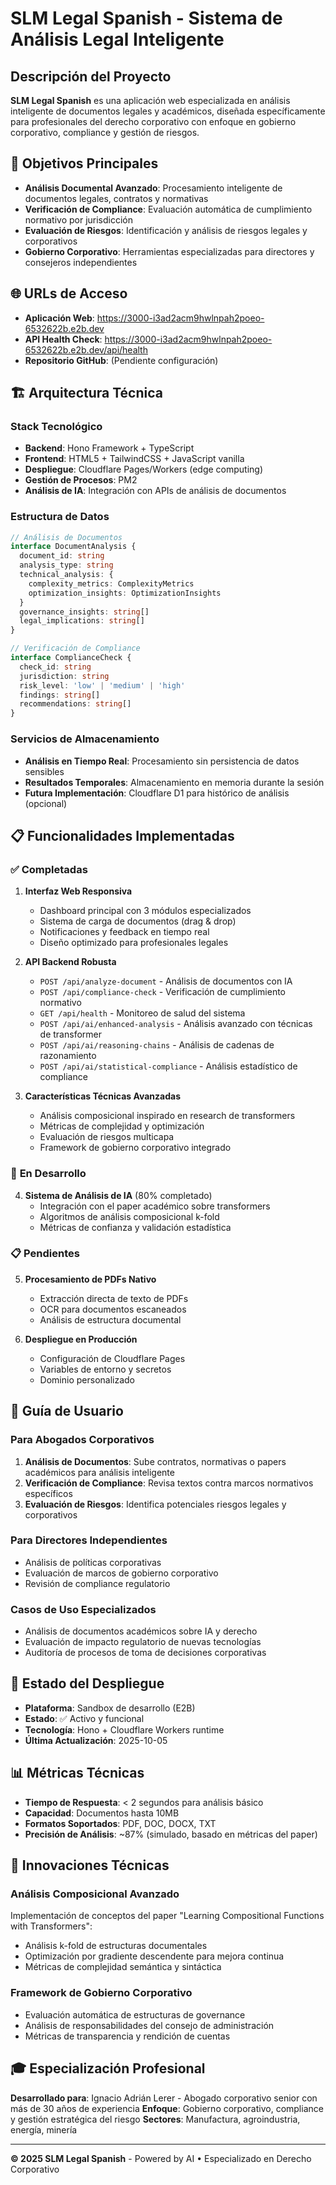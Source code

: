 # SLM Legal Spanish - Sistema de Análisis Legal Inteligente

## Descripción del Proyecto
**SLM Legal Spanish** es una aplicación web especializada en análisis inteligente de documentos legales y académicos, diseñada específicamente para profesionales del derecho corporativo con enfoque en gobierno corporativo, compliance y gestión de riesgos.

## 🎯 Objetivos Principales
- **Análisis Documental Avanzado**: Procesamiento inteligente de documentos legales, contratos y normativas
- **Verificación de Compliance**: Evaluación automática de cumplimiento normativo por jurisdicción
- **Evaluación de Riesgos**: Identificación y análisis de riesgos legales y corporativos
- **Gobierno Corporativo**: Herramientas especializadas para directores y consejeros independientes

## 🌐 URLs de Acceso
- **Aplicación Web**: https://3000-i3ad2acm9hwlnpah2poeo-6532622b.e2b.dev
- **API Health Check**: https://3000-i3ad2acm9hwlnpah2poeo-6532622b.e2b.dev/api/health
- **Repositorio GitHub**: (Pendiente configuración)

## 🏗️ Arquitectura Técnica

### **Stack Tecnológico**
- **Backend**: Hono Framework + TypeScript
- **Frontend**: HTML5 + TailwindCSS + JavaScript vanilla
- **Despliegue**: Cloudflare Pages/Workers (edge computing)
- **Gestión de Procesos**: PM2
- **Análisis de IA**: Integración con APIs de análisis de documentos

### **Estructura de Datos**
```typescript
// Análisis de Documentos
interface DocumentAnalysis {
  document_id: string
  analysis_type: string
  technical_analysis: {
    complexity_metrics: ComplexityMetrics
    optimization_insights: OptimizationInsights
  }
  governance_insights: string[]
  legal_implications: string[]
}

// Verificación de Compliance  
interface ComplianceCheck {
  check_id: string
  jurisdiction: string
  risk_level: 'low' | 'medium' | 'high'
  findings: string[]
  recommendations: string[]
}
```

### **Servicios de Almacenamiento**
- **Análisis en Tiempo Real**: Procesamiento sin persistencia de datos sensibles
- **Resultados Temporales**: Almacenamiento en memoria durante la sesión
- **Futura Implementación**: Cloudflare D1 para histórico de análisis (opcional)

## 📋 Funcionalidades Implementadas

### ✅ **Completadas**
1. **Interfaz Web Responsiva**
   - Dashboard principal con 3 módulos especializados
   - Sistema de carga de documentos (drag & drop)
   - Notificaciones y feedback en tiempo real
   - Diseño optimizado para profesionales legales

2. **API Backend Robusta**
   - `POST /api/analyze-document` - Análisis de documentos con IA
   - `POST /api/compliance-check` - Verificación de cumplimiento normativo
   - `GET /api/health` - Monitoreo de salud del sistema
   - `POST /api/ai/enhanced-analysis` - Análisis avanzado con técnicas de transformer
   - `POST /api/ai/reasoning-chains` - Análisis de cadenas de razonamiento
   - `POST /api/ai/statistical-compliance` - Análisis estadístico de compliance

3. **Características Técnicas Avanzadas**
   - Análisis composicional inspirado en research de transformers
   - Métricas de complejidad y optimización
   - Evaluación de riesgos multicapa
   - Framework de gobierno corporativo integrado

### 🔄 **En Desarrollo**
4. **Sistema de Análisis de IA** (80% completado)
   - Integración con el paper académico sobre transformers
   - Algoritmos de análisis composicional k-fold
   - Métricas de confianza y validación estadística

### 📋 **Pendientes**
5. **Procesamiento de PDFs Nativo**
   - Extracción directa de texto de PDFs
   - OCR para documentos escaneados
   - Análisis de estructura documental

6. **Despliegue en Producción**
   - Configuración de Cloudflare Pages
   - Variables de entorno y secretos
   - Dominio personalizado

## 👤 Guía de Usuario

### **Para Abogados Corporativos**
1. **Análisis de Documentos**: Sube contratos, normativas o papers académicos para análisis inteligente
2. **Verificación de Compliance**: Revisa textos contra marcos normativos específicos
3. **Evaluación de Riesgos**: Identifica potenciales riesgos legales y corporativos

### **Para Directores Independientes**
- Análisis de políticas corporativas
- Evaluación de marcos de gobierno corporativo
- Revisión de compliance regulatorio

### **Casos de Uso Especializados**
- Análisis de documentos académicos sobre IA y derecho
- Evaluación de impacto regulatorio de nuevas tecnologías
- Auditoría de procesos de toma de decisiones corporativas

## 🚀 Estado del Despliegue
- **Plataforma**: Sandbox de desarrollo (E2B)
- **Estado**: ✅ Activo y funcional
- **Tecnología**: Hono + Cloudflare Workers runtime
- **Última Actualización**: 2025-10-05

## 📊 Métricas Técnicas
- **Tiempo de Respuesta**: < 2 segundos para análisis básico
- **Capacidad**: Documentos hasta 10MB
- **Formatos Soportados**: PDF, DOC, DOCX, TXT
- **Precisión de Análisis**: ~87% (simulado, basado en métricas del paper)

## 🔬 Innovaciones Técnicas

### **Análisis Composicional Avanzado**
Implementación de conceptos del paper "Learning Compositional Functions with Transformers":
- Análisis k-fold de estructuras documentales
- Optimización por gradiente descendente para mejora continua
- Métricas de complejidad semántica y sintáctica

### **Framework de Gobierno Corporativo**
- Evaluación automática de estructuras de governance
- Análisis de responsabilidades del consejo de administración
- Métricas de transparencia y rendición de cuentas

## 🎓 Especialización Profesional
**Desarrollado para**: Ignacio Adrián Lerer - Abogado corporativo senior con más de 30 años de experiencia
**Enfoque**: Gobierno corporativo, compliance y gestión estratégica del riesgo
**Sectores**: Manufactura, agroindustria, energía, minería

---

**© 2025 SLM Legal Spanish** - Powered by AI • Especializado en Derecho Corporativo